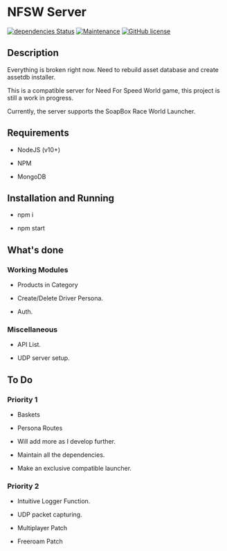 # NFSW Server

[![dependencies Status](https://david-dm.org/racesphere/rs-zenith/status.svg)](https://david-dm.org/racesphere/rs-zenith)
[![Maintenance](https://img.shields.io/badge/Maintained%3F-yes-green.svg)](https://github.com/aadityachakravarty/sbrw-server/graphs/commit-activity)
[![GitHub license](https://img.shields.io/badge/license-GPL-blue.svg)](https://github.com/aadityachakravarty/sbrw-server/blob/master/LICENSE)

## Description

Everything is broken right now. Need to rebuild asset database and create assetdb installer.

This is a compatible server for Need For Speed World game, this project is still a work in progress.

Currently, the server supports the SoapBox Race World Launcher.

## Requirements

* NodeJS (v10+)

* NPM

* MongoDB 

## Installation and Running

* npm i

* npm start

## What's done

### Working Modules

* Products in Category 

* Create/Delete Driver Persona.

* Auth.

### Miscellaneous

* API List.

* UDP server setup.

## To Do

### Priority 1

* Baskets

* Persona Routes

* Will add more as I develop further.

* Maintain all the dependencies.

* Make an exclusive compatible launcher.

### Priority 2

* Intuitive Logger Function.

* UDP packet capturing.

* Multiplayer Patch

* Freeroam Patch
